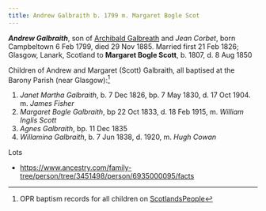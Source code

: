 ```yaml
---
title: Andrew Galbraith b. 1799 m. Margaret Bogle Scot
---
```

***Andrew Galbraith***, son of [Archibald Galbreath](galbreath-archibald-1760.md) and *Jean Corbet*, born Campbeltown 6 Feb 1799, died 29 Nov 1885.  Married first 21 Feb 1826; Glasgow, Lanark, Scotland to **Margaret Bogle Scott**, b. 1807, d. 8 Aug 1850

Children of Andrew and Margaret (Scott) Galbraith, all baptised at the Barony Parish (near Glasgow):[^children]

1. *Janet Martha Galbraith*, b. 7 Dec 1826, bp. 7 May 1830, d. 17 Oct 1904.  m. *James Fisher*
2. *Margaret Bogle Galbraith*, bp 22 Oct 1833, d. 18 Feb 1915, m. *William Inglis Scott*
3. *Agnes Galbraith*, bp. 11 Dec 1835
4. *Willamina Galbraith*, b. 7 Jun 1838, d. 1920,  m. *Hugh Cowan*

[^children]: OPR baptism records for all children on [ScotlandsPeople](https://www.scotlandspeople.gov.uk/record-results?search_type=people&event=%28B%20OR%20C%20OR%20S%29&record_type%5B0%5D=opr_births&church_type=Old%20Parish%20Registers&dl_cat=church&dl_rec=church-births-baptisms&surname=Galbraith&surname_so=exact&forename_so=starts&from_year=1826&to_year=1838&parent_names=galbraith&parent_names_so=exact&parent_name_two=scott&parent_name_two_so=exact&record=Church%20of%20Scotland%20%28old%20parish%20registers%29%20Roman%20Catholic%20Church%20Other%20churches&sort=asc&order=Date&field=year)

Lots

- https://www.ancestry.com/family-tree/person/tree/3451498/person/6935000095/facts
